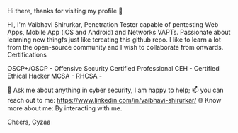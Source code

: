 Hi there, thanks for visiting my profile 👋

Hi, I'm Vaibhavi Shirurkar, Penetration Tester capable of pentesting Web Apps, Mobile App (iOS and Android) and Networks VAPTs. Passionate about learning new thingfs just like tcreating this github repo.
I like to learn a lot from the open-source community and I wish to collaborate from onwards. 
Certifications

OSCP+/OSCP - Offensive Security Certified Professional
CEH - Certified Ethical Hacker
MCSA - 
RHCSA - 

💬 Ask me about anything in cyber security, I am happy to help;
📫 you can reach out to me: https://www.linkedin.com/in/vaibhavi-shirurkar/
🌐 Know more about me: By interacting with me.

Cheers,
Cyzaa
